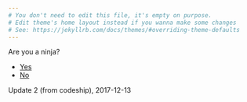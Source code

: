 ```yaml
---
# You don't need to edit this file, it's empty on purpose.
# Edit theme's home layout instead if you wanna make some changes
# See: https://jekyllrb.com/docs/themes/#overriding-theme-defaults
---
```


Are you a ninja?

- [Yes](/ninja/)
- [No](/not-a-ninja/)

Update 2 (from codeship), 2017-12-13